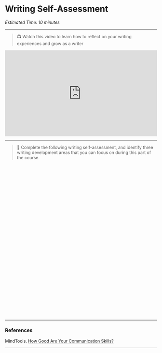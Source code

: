 # Writing Self-Assessment
*Estimated Time: 10 minutes*

---

> 📺 Watch this video to learn how to reflect on your writing experiences and grow as a writer

<div style="position: relative; padding-bottom: 56.25%; height: 0;"><iframe src="https://www.youtube.com/embed/rvFNC5JjM94" title="YouTube video player" frameborder="0" allow="accelerometer; autoplay; clipboard-write; encrypted-media; gyroscope; picture-in-picture" allowfullscreen style="position: absolute; top: 0; left: 0; width: 100%; height: 100%;"></iframe></div> 

---

> 📝 Complete the following writing self-assessment, and identify three writing development areas that you can focus on during this part of the course.

<div data-tf-widget="gL6K3aaY" data-tf-iframe-props="title=Writing Self-Assessment" data-tf-medium="snippet" style="width:100%;height:500px;"></div><script src="//embed.typeform.com/next/embed.js"></script>

---

### References

MindTools. [How Good Are Your Communication Skills?](https://www.mindtools.com/pages/article/newCS_99.htm)

---
